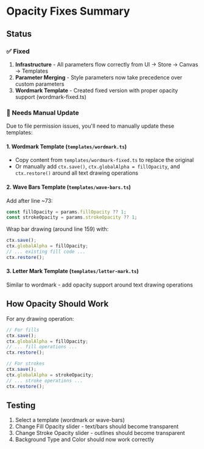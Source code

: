 # Opacity Fixes Summary

## Status

### ✅ Fixed
1. **Infrastructure** - All parameters flow correctly from UI → Store → Canvas → Templates
2. **Parameter Merging** - Style parameters now take precedence over custom parameters
3. **Wordmark Template** - Created fixed version with proper opacity support (wordmark-fixed.ts)

### 🔧 Needs Manual Update
Due to file permission issues, you'll need to manually update these templates:

#### 1. Wordmark Template (`templates/wordmark.ts`)
- Copy content from `templates/wordmark-fixed.ts` to replace the original
- Or manually add `ctx.save()`, `ctx.globalAlpha = fillOpacity`, and `ctx.restore()` around all text drawing operations

#### 2. Wave Bars Template (`templates/wave-bars.ts`)
Add after line ~73:
```javascript
const fillOpacity = params.fillOpacity ?? 1;
const strokeOpacity = params.strokeOpacity ?? 1;
```

Wrap bar drawing (around line 159) with:
```javascript
ctx.save();
ctx.globalAlpha = fillOpacity;
// ... existing fill code ...
ctx.restore();
```

#### 3. Letter Mark Template (`templates/letter-mark.ts`)
Similar to wordmark - add opacity support around text drawing operations

## How Opacity Should Work

For any drawing operation:
```javascript
// For fills
ctx.save();
ctx.globalAlpha = fillOpacity;
// ... fill operations ...
ctx.restore();

// For strokes
ctx.save();
ctx.globalAlpha = strokeOpacity;
// ... stroke operations ...
ctx.restore();
```

## Testing
1. Select a template (wordmark or wave-bars)
2. Change Fill Opacity slider - text/bars should become transparent
3. Change Stroke Opacity slider - outlines should become transparent
4. Background Type and Color should now work correctly